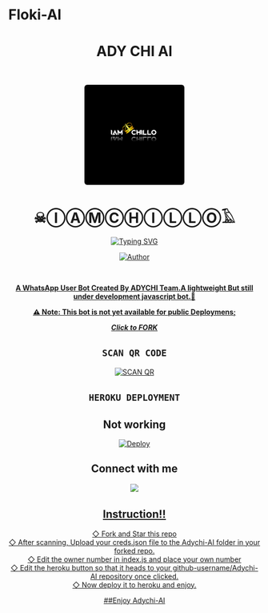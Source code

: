 # Floki-AI
<div align="center">
<h1><b>ADY CHI AI</b></h1><br>
 <div align="center">
<p align="center">
        <img src="https://github.com/Iamchillo/Floki-AI/blob/main/IMG_1705265312190.png" width="200" style="margin-left: auto;margin-right: auto;display: block;">
</p>
<h1 align="center">☠ⒾⒶⓂⒸⒽⒾⓁⓁⓄ𓄿</h1>
</p>
<a href="https://git.io/typing-svg"><img src="https://readme-typing-svg.demolab.com?font=Ribeye&size=50&pause=1000&color=F710B1&center=true&width=910&height=100&lines=I+Am+ADYCHI-AI;MULTI+DEVICE+WHATSAPP+BOT;CREATED+BY+ADYCHI;PUBLIC+RELESE+DATE;COMING+SOON;LONG+LIVE+ADYCHI+☠." alt="Typing SVG" /></a>
<p align="center"><a href="https://github.com/Iamchillo"><img title="Author" src="https://img.shields.io/badge/OWNER-ADYCHI-blue.svg?color=54aeff&style=for-the-badge&logo=github" /></p><br>


**A WhatsApp User Bot Created By ADYCHI Team.A lightweight But still under development javascript bot.👾**

**⚠️ Note: This bot is not yet available for public Deploymens;**

 ***Click to [FORK](https://github.com/Iamchillo/Adychi-AI/fork)***



## ```SCAN QR CODE```
[![SCAN QR](https://repl.it/badge/github/quiec/whatsasena)](https://Iamchillo-pairing.Adychi.repl.co/)

## ```HEROKU DEPLOYMENT```


## Not working 

[![Deploy](https://www.herokucdn.com/deploy/button.svg)](https://heroku.com/deploy?template=https://github.com/Iamchillo/Adychi-AI)


## Connect with me
<a href="https://wa.me/254712310202"><img src="https://img.shields.io/badge/Contact Adychi-25D366?style=for-the-badge&logo=whatsapp&logoColor=white" />


## Instruction!!


◇ Fork and Star this repo <br>
◇ After scanning, Upload your creds.json file to the Adychi-AI folder in your forked repo.<br>
◇ Edit the owner number in index.js and place your own number<br>
◇ Edit the heroku button so that it heads to your github-username/Adychi-AI repository once clicked.<br>
◇ Now deploy it to heroku and enjoy.<br>

##Enjoy Adychi-AI 

